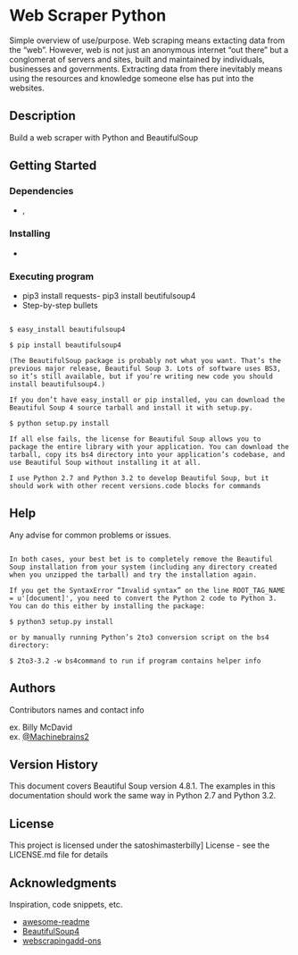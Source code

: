 # Web Scraper Python

Simple overview of use/purpose. Web scraping means extacting data from the “web”. However, web is not just an anonymous internet “out there” but a conglomerat of servers and sites, built and maintained by individuals, businesses and governments. Extracting data from there inevitably means using the resources and knowledge someone else has put into the websites.

## Description

Build a web scraper with Python and BeautifulSoup

## Getting Started

### Dependencies

* [](https://pypi.org/project/requests/), [](https://beautiful-soup-4.readthedocs.io/en/latest/)

### Installing

* [](https://zerotomastery.io/courses/learn-python/)

### Executing program

* pip3 install requests- pip3 install beutifulsoup4
* Step-by-step bullets
```Beautiful Soup 4 is published through PyPi, so if you can’t install it with the system packager, you can install it with easy_install or pip. The package name is beautifulsoup4, and the same package works on Python 2 and Python 3. Make sure you use the right version of pip or easy_install for your Python version (these may be named pip3 and easy_install3 respectively if you’re using Python 3).

$ easy_install beautifulsoup4

$ pip install beautifulsoup4

(The BeautifulSoup package is probably not what you want. That’s the previous major release, Beautiful Soup 3. Lots of software uses BS3, so it’s still available, but if you’re writing new code you should install beautifulsoup4.)

If you don’t have easy_install or pip installed, you can download the Beautiful Soup 4 source tarball and install it with setup.py.

$ python setup.py install

If all else fails, the license for Beautiful Soup allows you to package the entire library with your application. You can download the tarball, copy its bs4 directory into your application’s codebase, and use Beautiful Soup without installing it at all.

I use Python 2.7 and Python 3.2 to develop Beautiful Soup, but it should work with other recent versions.code blocks for commands
```

## Help

Any advise for common problems or issues.
```If you get the ImportError “No module named html.parser”, your problem is that you’re running the Python 3 version of the code under Python 2.

In both cases, your best bet is to completely remove the Beautiful Soup installation from your system (including any directory created when you unzipped the tarball) and try the installation again.

If you get the SyntaxError “Invalid syntax” on the line ROOT_TAG_NAME = u'[document]', you need to convert the Python 2 code to Python 3. You can do this either by installing the package:

$ python3 setup.py install

or by manually running Python’s 2to3 conversion script on the bs4 directory:

$ 2to3-3.2 -w bs4command to run if program contains helper info
```

## Authors

Contributors names and contact info

ex. Billy McDavid  
ex. [@Machinebrains2](https://twitter.com/mcdavidw845)

## Version History

This document covers Beautiful Soup version 4.8.1. The examples in this documentation should work the same way in Python 2.7 and Python 3.2.
## License

This project is licensed under the satoshimasterbilly] License - see the LICENSE.md file for details

## Acknowledgments

Inspiration, code snippets, etc.
* [awesome-readme](https://zerotomastery.io/courses/learn-python/)
* [BeautifulSoup4](https://beautiful-soup-4.readthedocs.io/en/latest/#quick-start)
* [webscrapingadd-ons](https://faculty.washington.edu/otoomet/machinelearning-py/web-scraping.html)
  
